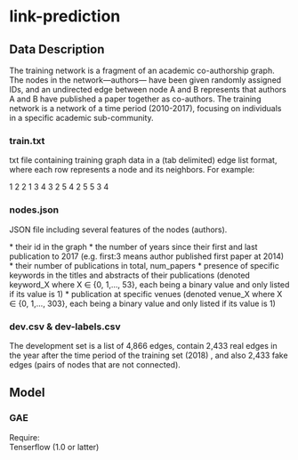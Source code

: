 # link-prediction <br />
## Data Description
<p>The training network is a fragment of an academic co-authorship graph. The nodes in the network—authors— have been given randomly assigned IDs, and an undirected edge between node A and B represents that authors A and B have published a paper together as co-authors. The training network is a network of a time period (2010-2017), focusing on individuals in a specific academic sub-community.</p>
  
### train.txt
<p>txt file containing training graph data  in a (tab delimited) edge list format, where each row represents a node and its neighbors. For example:</p>
1 2 
2 1  3  4 
3 2  5 
4 2  5 
5 3  4
  
### nodes.json
<p>JSON file including several features of the nodes (authors).</p>
 * their id in the graph 
 * the number of years since their first and last publication to 2017 (e.g. first:3 means author published first paper at 2014) 
 * their number of publications in total, num_papers 
 * presence of specific keywords in the titles and abstracts of their publications (denoted keyword_X where X ∈ {0, 1,..., 53}, each being a binary value and only listed if its value is 1) 
 * publication at specific venues (denoted venue_X where X ∈ {0, 1,..., 303}, each being a binary value and only listed if its value is 1)
  
### dev.csv & dev-labels.csv
<p>The development set is a list of 4,866 edges, contain 2,433 real edges in the year after the time period of the training set (2018) , and also 2,433 fake edges (pairs of nodes that are not connected).</p>

## Model
### GAE
Require: <br />
Tenserflow (1.0 or latter)
